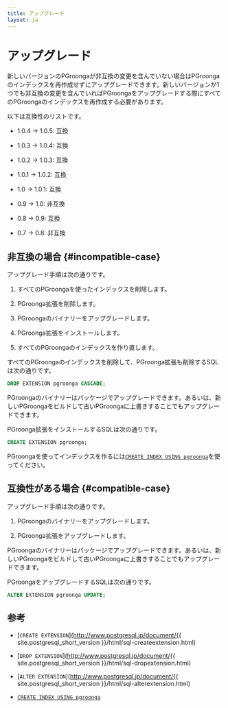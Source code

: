 ```yaml
---
title: アップグレード
layout: ja
---
```


# アップグレード

新しいバージョンのPGroongaが非互換の変更を含んでいない場合はPGroongaのインデックスを再作成せずにアップグレードできます。新しいバージョンが1つでも非互換の変更を含んでいればPGroongaをアップグレードする際にすべてのPGroongaのインデックスを再作成する必要があります。

以下は互換性のリストです。

  * 1.0.4 -> 1.0.5: 互換

  * 1.0.3 -> 1.0.4: 互換

  * 1.0.2 -> 1.0.3: 互換

  * 1.0.1 -> 1.0.2: 互換

  * 1.0 -> 1.0.1: 互換

  * 0.9 -> 1.0: 非互換

  * 0.8 -> 0.9: 互換

  * 0.7 -> 0.8: 非互換

## 非互換の場合 {#incompatible-case}

アップグレード手順は次の通りです。

  1. すべてのPGroongaを使ったインデックスを削除します。

  1. PGroonga拡張を削除します。

  1. PGroongaのバイナリーをアップグレードします。

  1. PGroonga拡張をインストールします。

  1. すべてのPGroongaのインデックスを作り直します。

すべてのPGroongaのインデックスを削除して、PGroonga拡張も削除するSQLは次の通りです。

```sql
DROP EXTENSION pgroonga CASCADE;
```

PGroongaのバイナリーはパッケージでアップグレードできます。あるいは、新しいPGroongaをビルドして古いPGroongaに上書きすることでもアップグレードできます。

PGroonga拡張をインストールするSQLは次の通りです。

```sql
CREATE EXTENSION pgroonga;
```

PGroongaを使ってインデックスを作るには[`CREATE INDEX USING pgroonga`](../reference/create-index-using-pgroonga.html)を使ってください。

## 互換性がある場合 {#compatible-case}

アップグレード手順は次の通りです。

  1. PGroongaのバイナリーをアップグレードします。

  1. PGroonga拡張をアップグレードします。

PGroongaのバイナリーはパッケージでアップグレードできます。あるいは、新しいPGroongaをビルドして古いPGroongaに上書きすることでもアップグレードできます。

PGroongaをアップグレードするSQLは次の通りです。

```sql
ALTER EXTENSION pgroonga UPDATE;
```

## 参考

  * [`CREATE EXTENSION`](http://www.postgresql.jp/document/{{ site.postgresql_short_version }}/html/sql-createextension.html)

  * [`DROP EXTENSION`](http://www.postgresql.jp/document/{{ site.postgresql_short_version }}/html/sql-dropextension.html)

  * [`ALTER EXTENSION`](http://www.postgresql.jp/document/{{ site.postgresql_short_version }}/html/sql-alterextension.html)

  * [`CREATE INDEX USING pgroonga`](../reference/create-index-using-pgroonga.html)
